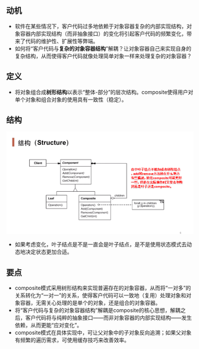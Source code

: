 ## 动机

- 软件在某些情况下，客户代码过多地依赖于对象容器复杂的内部实现结构，对象容器内部实现结构（而非抽象接口）的变化将引起客户代码的频繁变化，带来了代码的维护性、扩展性等弊端。
- 如何将“客户代码与**复杂的对象容器结构**”解耦？让对象容器自己来实现自身的复杂结构，从而使得客户代码就像处理简单对象一样来处理复杂的对象容器？

## 定义

- 将对象组合成**树形结构**以表示“整体-部分”的层次结构。composite使得用户对单个对象和组合对象的使用具有一致性（稳定）。

## 结构

![1558702848450](1_组合.assets/1558702848450.png)

- 如果考虑变化，叶子结点是不是一直会是叶子结点，是不是使用状态模式去动态地决定状态更加合适。

## 要点

- composite模式采用树形结构来实现普遍存在的对象容器，从而将“一对多”的关系转化为“一对一”的关系，使得客户代码可以一致地（复用）处理对象和对象容器，无需关心处理的是单个的对象，还是组合的对象容器。
- 将“客户代码与复杂的对象容器结构”解耦是composite的核心思想，解耦之后，客户代码将与纯粹的抽象接口——而非对象容器的内部实现结构——发生依赖，从而更能“应对变化”。
- composite模式在具体实现中，可让父对象中的子对象反向追溯；如果父对象有频繁的遍历需求，可使用缓存技巧来改善效率。